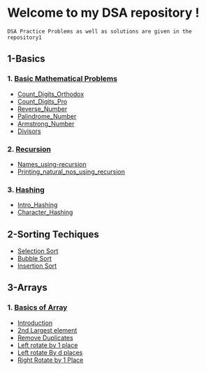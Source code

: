 # Welcome to my DSA repository !
`DSA Practice Problems as well as solutions are given in the repository1`<br>
## 1-Basics
### 1. [Basic Mathematical Problems](https://github.com/Nabin-09/Data_Structures_and_Algorithms/tree/main/1_Basic_Mathematical_Problems)<br>
  - [Count_Digits_Orthodox](https://github.com/Nabin-09/Data_Structures_and_Algorithms/blob/main/1_Basic_Mathematical_Problems/1_Count_Digits_Orthodox.cpp)<br>  
  -  [Count_Digits_Pro](https://github.com/Nabin-09/Data_Structures_and_Algorithms/blob/main/1_Basic_Mathematical_Problems/2_Count_Digits_Pro.cpp)<br>  
  - [Reverse_Number](https://github.com/Nabin-09/Data_Structures_and_Algorithms/blob/main/1_Basic_Mathematical_Problems/3_Reverse_Number.cpp)<br>  
  -  [Palindrome_Number](https://github.com/Nabin-09/Data_Structures_and_Algorithms/blob/main/1_Basic_Mathematical_Problems/4_Palindrome_Number.cpp)<br> 
  - [Armstrong_Number](https://github.com/Nabin-09/Data_Structures_and_Algorithms/blob/main/1_Basic_Mathematical_Problems/5_Armstrong_Number.cpp)<br>
  - [Divisors](https://github.com/Nabin-09/Data_Structures_and_Algorithms/blob/main/1_Basic_Mathematical_Problems/6_Divisors.cpp)<br>
### 2. [Recursion](https://github.com/Nabin-09/Data_Structures_and_Algorithms/tree/main/1-Basics/2-Recursion)<br>
   - [Names_using-recursion](https://github.com/Nabin-09/Data_Structures_and_Algorithms/blob/main/1-Basics/2-Recursion/1_Name.cpp)<br>
   - [Printing_natural_nos_using_recursion](https://github.com/Nabin-09/Data_Structures_and_Algorithms/blob/main/1-Basics/2-Recursion/2_Natural_Numbers.cpp)<br>
### 3. [Hashing](https://github.com/Nabin-09/Data_Structures_and_Algorithms/tree/main/1-Basics/3-Hashing)<br>
   - [Intro_Hashing](https://github.com/Nabin-09/Data_Structures_and_Algorithms/tree/main/1-Basics/3-Hashing)<br>
   - [Character_Hashing](https://github.com/Nabin-09/Data_Structures_and_Algorithms/blob/main/1-Basics/3-Hashing/2_Character_hashing.cpp)
## 2-Sorting Techiques
  - [Selection Sort](https://github.com/Nabin-09/Data_Structures_and_Algorithms/blob/main/2-Sorting-techniques/1_Selection_Sort.cpp)
  - [Bubble Sort](https://github.com/Nabin-09/Data_Structures_and_Algorithms/blob/main/2-Sorting-techniques/Bubble_Sort.cpp)
  - [Insertion Sort](https://github.com/Nabin-09/Data_Structures_and_Algorithms/blob/main/2-Sorting-techniques/3_Insertion_Sort.cpp)
## 3-Arrays
### 1. [Basics of Array](https://github.com/Nabin-09/Data_Structures_and_Algorithms/tree/main/3-Arrays/BasicProblems)
  - [Introduction](https://github.com/Nabin-09/Data_Structures_and_Algorithms/blob/main/3-Arrays/BasicProblems/1_BasicsOfArray.cpp)
  - [2nd Largest element](https://github.com/Nabin-09/Data_Structures_and_Algorithms/blob/main/3-Arrays/BasicProblems/2_2ndLargestEle.cpp)
  - [Remove Duplicates](https://github.com/Nabin-09/Data_Structures_and_Algorithms/blob/main/3-Arrays/BasicProblems/3_RemoveDup.cpp)
  - [Left rotate by 1 place](https://github.com/Nabin-09/Data_Structures_and_Algorithms/blob/main/3-Arrays/BasicProblems/4_LeftRotateByOne.cpp)
  - [Left rotate By d places](https://github.com/Nabin-09/Data_Structures_and_Algorithms/blob/main/3-Arrays/BasicProblems/4_LeftRotateByOne.cpp)
  - [Right Rotate by 1 Place](https://github.com/Nabin-09/Data_Structures_and_Algorithms/blob/main/3-Arrays/BasicProblems/6_RightRotateByOnePlace.cpp)
   

